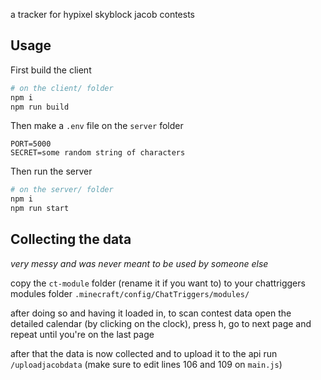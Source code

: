 a tracker for hypixel skyblock jacob contests

## Usage
First build the client
```bash
# on the client/ folder
npm i
npm run build
```
Then make a `.env` file on the `server` folder
```
PORT=5000
SECRET=some random string of characters
```
Then run the server
```bash
# on the server/ folder
npm i
npm run start
```

## Collecting the data
*very messy and was never meant to be used by someone else*

copy the `ct-module` folder (rename it if you want to) to your chattriggers modules folder `.minecraft/config/ChatTriggers/modules/`

after doing so and having it loaded in, to scan contest data open the detailed calendar (by clicking on the clock), press h, go to next page and repeat until you're on the last page

after that the data is now collected and to upload it to the api run `/uploadjacobdata` (make sure to edit lines 106 and 109 on `main.js`)